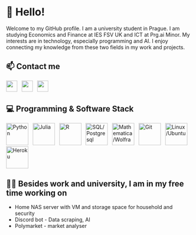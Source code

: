 # 👋 **Hello!**

Welcome to my GitHub profile. I am a university student in Prague. I am studying Economics and Finance at IES FSV UK and ICT at Prg.ai Minor. My interests are in technology, especially programming and AI. I enjoy connecting my knowledge from these two fields in my work and projects.

## 📫 Contact me

<a href="https://linkedin.com/in/michal-smiesko/" target="blank"><img src="https://upload.wikimedia.org/wikipedia/commons/b/b1/LinkedIn_Logo_2013_%282%29.svg" height="30px" /></a>
&nbsp;
<a href="https://discord.com/users/323027933893492737" target="blank"><img src="https://assets-global.website-files.com/6257adef93867e50d84d30e2/653714c18aeaa62dfe96cd3f_636e0b5493894cf60b300587_full_logo_white_RGB.svg" height="30px" /></a>
&nbsp;
<a href="mailto:smies.mich@gmail.com" target="blank"><img src="https://upload.wikimedia.org/wikipedia/commons/a/ab/Gmail2020.logo.png" height="30px" /></a>

## 💻 Programming & Software Stack

<img alt="Python" width="60px" src="https://cdn.jsdelivr.net/gh/devicons/devicon@latest/icons/python/python-original-wordmark.svg" /> &nbsp;
<img alt="Julia" width="60px" src="https://cdn.jsdelivr.net/gh/devicons/devicon@latest/icons/julia/julia-original.svg" /> &nbsp;
<img alt="R" width="60px" src="https://cdn.jsdelivr.net/gh/devicons/devicon@latest/icons/r/r-original.svg" /> &nbsp;
<img alt="SQL/Postgresql" width="60px" src="https://cdn.jsdelivr.net/gh/devicons/devicon@latest/icons/postgresql/postgresql-original-wordmark.svg" /> &nbsp;
<img alt="Mathematica/Wolfram" width="60px" src="https://cdn.jsdelivr.net/gh/devicons/devicon@latest/icons/wolfram/wolfram-original-wordmark.svg" /> &nbsp;
<img alt="Git" width="60px" src="https://cdn.jsdelivr.net/gh/devicons/devicon@latest/icons/git/git-original-wordmark.svg" /> &nbsp;
<img alt="Linux/Ubuntu" width="60px" src="https://cdn.jsdelivr.net/gh/devicons/devicon@latest/icons/ubuntu/ubuntu-original-wordmark.svg" /> &nbsp;
<img alt="Heroku" width="60px" src="https://cdn.jsdelivr.net/gh/devicons/devicon@latest/icons/heroku/heroku-plain-wordmark.svg" />

## 👨‍💻 Besides work and university, I am in my free time working on

<ul>
  <li> Home NAS server with VM and storage space for household and security</li>
  <li> Discord bot - Data scraping, AI  </li>
  <li> Polymarket - market analyser </li>
</ul>
